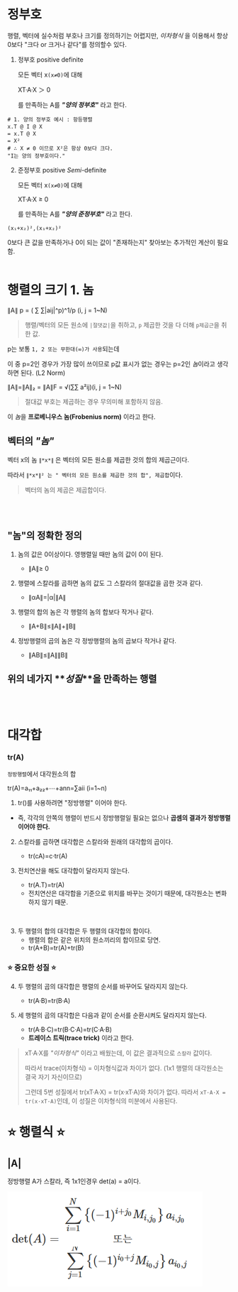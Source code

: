 # 정부호

행렬, 벡터에 실수처럼 부호나 크기를 정의하기는 어렵지만, _이차형식_ 을 이용해서 항상 0보다 "크다 or 크거나 같다"를 정의할수 있다.

1. 정부호 positive definite

   모든 벡터 x`(x≠0)`에 대해

   XT·A·X ＞ 0

   를 만족하는 A를 **_"양의 정부호"_** 라고 한다.

```PY
# 1. 양의 정부호 예시 : 항등행렬
x.T @ I @ X
= x.T @ X
= X²
# ∴ X ≠ 0 이므로 X²은 항상 0보다 크다.
"I는 양의 정부호이다."
```

2. 준정부호 positive _Semi_-definite

   모든 벡터 x`(x≠0)`에 대해

   XT·A·X ≥ 0

   를 만족하는 A를 **_"양의 준정부호"_** 라고 한다.

```
(x₁+x₂)²,(x₁+x₂)²
```

0보다 큰 값을 만족하거나 0이 되는 값이 "존재하는지" 찾아보는 추가적인 계산이 필요함.
<BR><BR>

# 행렬의 크기 1. 놈

∥A∥ p = ( ∑ ∑|aij|^p)^1/p (i, j = 1~N)

> 행렬/벡터의 모든 원소에 `|절댓값|`을 취하고, `p` 제곱한 것을 다 더해 `p제곱근`을 취한 값.

p는 보통 `1, 2 또는 무한대(∞)가 사용`되는데

이 중 p=2인 경우가 가장 많이 쓰이므로 p값 표시가 없는 경우는 p=2인 *놈*이라고 생각하면 된다. (L2 Norm)

∥A∥=∥A∥₂ = ∥A∥F = √(∑∑ a²ij)(i, j = 1~N)

> 절대값 부호는 제곱하는 경우 무의미해 포함하지 않음.

이 *놈*을 **프로베니우스 놈(Frobenius norm)** 이라고 한다.

## 벡터의 **_"놈"_**

벡터 x의 놈 `∥*x*∥` 은 벡터의 모든 원소를 제곱한 것의 합의 제곱근이다.

따라서 `∥*x*∥² 는 " 벡터의 모든 원소를 제곱한 것의 합", 제곱합`이다.

> 벡터의 놈의 제곱은 제곱합이다.

<br>
<br>

## "놈"의 정확한 정의

1. 놈의 값은 0이상이다. 영행렬일 때만 놈의 값이 0이 된다.

   - ∥A∥≥ 0

2. 행렬에 스칼라를 곱하면 놈의 값도 그 스칼라의 절대값을 곱한 것과 같다.

   - ∥αA∥=|α|∥A∥

3. 행렬의 합의 놈은 각 행렬의 놈의 합보다 작거나 같다.

   - ∥A+B∥≤∥A∥+∥B∥

4. 정방행렬의 곱의 놈은 각 정방행렬의 놈의 곱보다 작거나 같다.

   - ∥AB∥≤∥A∥∥B∥

## 위의 네가지 **_성질_**을 만족하는 행렬

<BR>
<BR>

# 대각합

### tr(A)

`정방행렬`에서 대각원소의 합

tr(A)=a₁₁+a₂₂+⋯+ann=∑aii (i=1~n)

1. tr()를 사용하려면 "정방행렬" 이어야 한다.

- 즉, 각각의 안쪽의 행렬이 반드시 정방행렬일 필요는 없으나 **곱셈의 결과가 정방행렬이어야 한다.**

2. 스칼라를 곱하면 대각합은 스칼라와 원래의 대각합의 곱이다.

   - tr(cA)=c·tr(A)

3. 전치연산을 해도 대각합이 달라지지 않는다.

   - tr(A.T)=tr(A)
   - 전치연산은 대각합을 기준으로 위치를 바꾸는 것이기 때문에, 대각원소는 변화하지 않기 때문.

<br>

3. 두 행렬의 합의 대각합은 두 행렬의 대각합의 합이다.
   - 행렬의 합은 같은 위치의 원소끼리의 합이므로 당연.
   - tr(A+B)=tr(A)+tr(B)

### ⭐ **중요한 성질** ⭐

4. 두 행렬의 곱의 대각합은 행렬의 순서를 바꾸어도 달라지지 않는다.

   - tr(A·B)=tr(B·A)

5. 세 행렬의 곱의 대각합은 다음과 같이 순서를 순환시켜도 달라지지 않는다.

   - tr(A·B·C)=tr(B·C·A)=tr(C·A·B)
   - **트레이스 트릭(trace trick)** 이라고 한다.

> xT·A·X를 _"이차형식"_ 이라고 배웠는데, 이 값은 결과적으로 `스칼라` 값이다.
>
> 따라서 trace(이차형식) = 이차형식값과 차이가 없다. (1x1 행렬의 대각원소는 결국 자기 자신이므로)
>
> 그런데 5번 성질에서 tr(xT·A·X) = tr(x·xT·A)와 차이가 없다.
> 따라서 `xT·A·X = tr(x·xT·A)`인데, 이 성질은 이차형식의 미분에서 사용된다.

# ⭐ **행렬식** ⭐

## **|A|**

정방행렬 A가 스칼라, 즉 1x1인경우
det(a) = a이다.

![행렬식](../행렬식.png)
